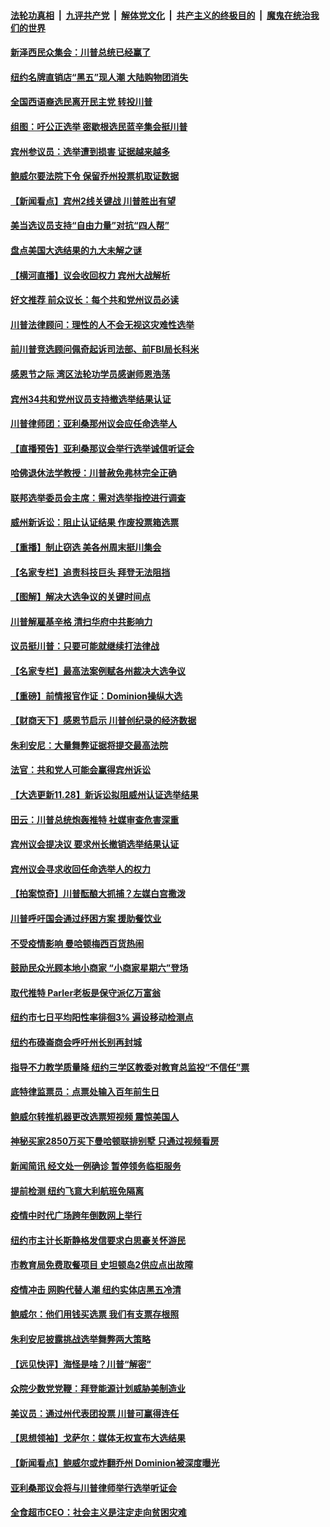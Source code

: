 

####  [法轮功真相](../../../../basic/blob/master/README.md?t=11291702) &nbsp;|&nbsp; [九评共产党](../../../../9ping.md/blob/master/README.md?t=11291702) &nbsp;|&nbsp; [解体党文化](../../../../jtdwh.md/blob/master/README.md?t=11291702)  &nbsp;|&nbsp; [共产主义的终极目的](../../../../gczydzjmd.md/blob/master/README.md?t=11291702) &nbsp;|&nbsp; [魔鬼在统治我们的世界](../../../../mgztzwmdsj.md/blob/master/README.md?t=11291702) 

#### [新泽西民众集会：川普总统已经赢了](../pages/nsc412/n12582408.md?t=11291702) 

#### [纽约名牌直销店“黑五”现人潮 大陆购物团消失](../pages/nsc412/n12581230.md?t=11291702) 

#### [全国西语裔选民离开民主党 转投川普](../pages/nsc412/n12580974.md?t=11291702) 

#### [组图：吁公正选举 密歇根选民蓝辛集会挺川普](../pages/nsc412/n12582480.md?t=11291702) 

#### [宾州参议员：选举遭到损害 证据越来越多](../pages/nsc412/n12582413.md?t=11291702) 

#### [鲍威尔要法院下令 保留乔州投票机取证数据](../pages/nsc412/n12582364.md?t=11291702) 

#### [【新闻看点】宾州2线关键战 川普胜出有望](../pages/nsc412/n12582264.md?t=11291702) 

#### [美当选议员支持“自由力量”对抗“四人帮”](../pages/nsc412/n12582194.md?t=11291702) 

#### [盘点美国大选结果的九大未解之谜](../pages/nsc412/n12582265.md?t=11291702) 

#### [【横河直播】议会收回权力 宾州大战解析](../pages/nsc412/n12582336.md?t=11291702) 

#### [好文推荐 前众议长：每个共和党州议员必读](../pages/nsc412/n12582109.md?t=11291702) 

#### [川普法律顾问：理性的人不会无视这灾难性选举](../pages/nsc412/n12582162.md?t=11291702) 

#### [前川普竞选顾问佩奇起诉司法部、前FBI局长科米](../pages/nsc412/n12582182.md?t=11291702) 

#### [感恩节之际 湾区法轮功学员感谢师恩浩荡](../pages/nsc412/n12573464.md?t=11291702) 

#### [宾州34共和党州议员支持撤选举结果认证](../pages/nsc412/n12582050.md?t=11291702) 

#### [川普律师团：亚利桑那州议会应任命选举人](../pages/nsc412/n12581979.md?t=11291702) 

#### [【直播预告】亚利桑那议会举行选举诚信听证会](../pages/nsc412/n12582063.md?t=11291702) 

#### [哈佛退休法学教授：川普赦免弗林完全正确](../pages/nsc412/n12582003.md?t=11291702) 

#### [联邦选举委员会主席：需对选举指控进行调查](../pages/nsc412/n12582030.md?t=11291702) 

#### [威州新诉讼：阻止认证结果 作废投票箱选票](../pages/nsc412/n12582004.md?t=11291702) 

#### [【重播】制止窃选 美各州周末挺川集会](../pages/nsc412/n12577815.md?t=11291702) 

#### [【名家专栏】追责科技巨头 拜登无法阻挡](../pages/nsc412/n12580671.md?t=11291702) 

#### [【图解】解决大选争议的关键时间点](../pages/nsc412/n12581950.md?t=11291702) 

#### [川普解雇基辛格 清扫华府中共影响力](../pages/nsc412/n12581958.md?t=11291702) 

#### [议员挺川普：只要可能就继续打法律战](../pages/nsc412/n12581857.md?t=11291702) 

#### [【名家专栏】最高法案例赋各州裁决大选争议](../pages/nsc412/n12581647.md?t=11291702) 

#### [【重磅】前情报官作证：Dominion操纵大选](../pages/nsc412/n12581318.md?t=11291702) 

#### [【财商天下】感恩节启示 川普创纪录的经济数据](../pages/nsc412/n12581710.md?t=11291702) 

#### [朱利安尼：大量舞弊证据将提交最高法院](../pages/nsc412/n12581686.md?t=11291702) 

#### [法官：共和党人可能会赢得宾州诉讼](../pages/nsc412/n12581577.md?t=11291702) 

#### [【大选更新11.28】新诉讼拟阻威州认证选举结果](../pages/nsc412/n12581514.md?t=11291702) 

#### [田云：川普总统炮轰推特 社媒审查危害深重](../pages/nsc412/n12580705.md?t=11291702) 

#### [宾州议会提决议 要求州长撤销选举结果认证](../pages/nsc412/n12581410.md?t=11291702) 

#### [宾州议会寻求收回任命选举人的权力](../pages/nsc412/n12581316.md?t=11291702) 

#### [【拍案惊奇】川普酝酿大抓捕？左媒白宫撒泼](../pages/nsc412/n12581019.md?t=11291702) 

#### [川普呼吁国会通过纾困方案 援助餐饮业](../pages/nsc412/n12581152.md?t=11291702) 

#### [不受疫情影响 曼哈顿梅西百货热闹](../pages/nsc412/n12581164.md?t=11291702) 

#### [鼓励民众光顾本地小商家 “小商家星期六”登场](../pages/nsc412/n12581109.md?t=11291702) 

#### [取代推特 Parler老板是保守派亿万富翁](../pages/nsc412/n12580971.md?t=11291702) 

#### [纽约市七日平均阳性率徘徊3% 遍设移动检测点](../pages/nsc412/n12580563.md?t=11291702) 

#### [纽约布碌崙商会呼吁州长别再封城](../pages/nsc412/n12581104.md?t=11291702) 

#### [指导不力教学质量降 纽约三学区教委对教育总监投“不信任”票](../pages/nsc412/n12581106.md?t=11291702) 

#### [底特律监票员：点票处输入百年前生日](../pages/nsc412/n12580977.md?t=11291702) 

#### [鲍威尔转推机器更改选票短视频 震惊美国人](../pages/nsc412/n12581024.md?t=11291702) 

#### [神秘买家2850万买下曼哈顿联排别墅 只通过视频看房](../pages/nsc412/n12580519.md?t=11291702) 

#### [新闻简讯 经文处一例确诊 暂停领务临柜服务](../pages/nsc412/n12580980.md?t=11291702) 

#### [提前检测 纽约飞意大利航班免隔离](../pages/nsc412/n12580982.md?t=11291702) 

#### [疫情中时代广场跨年倒数网上举行](../pages/nsc412/n12580984.md?t=11291702) 

#### [纽约市主计长斯静格发信要求白思豪关怀游民](../pages/nsc412/n12580987.md?t=11291702) 

#### [市教育局免费取餐项目 史坦顿岛2供应点出故障](../pages/nsc412/n12580990.md?t=11291702) 

#### [疫情冲击 网购代替人潮 纽约实体店黑五冷清](../pages/nsc412/n12580529.md?t=11291702) 

#### [鲍威尔：他们用钱买选票 我们有支票存根照](../pages/nsc412/n12580957.md?t=11291702) 

#### [朱利安尼披露挑战选举舞弊两大策略](../pages/nsc412/n12580909.md?t=11291702) 

#### [【远见快评】海怪是啥？川普“解密”](../pages/nsc412/n12580603.md?t=11291702) 

#### [众院少数党党鞭：拜登能源计划威胁美制造业](../pages/nsc412/n12580867.md?t=11291702) 

#### [美议员：通过州代表团投票 川普可赢得连任](../pages/nsc412/n12580663.md?t=11291702) 

#### [【思想领袖】戈萨尔：媒体无权宣布大选结果](../pages/nsc412/n12566409.md?t=11291702) 

#### [【新闻看点】鲍威尔或炸翻乔州 Dominion被深度曝光](../pages/nsc412/n12580533.md?t=11291702) 

#### [亚利桑那议会将与川普律师举行选举听证会](../pages/nsc412/n12580704.md?t=11291702) 

#### [全食超市CEO：社会主义是注定走向贫困灾难](../pages/nsc412/n12580682.md?t=11291702) 

